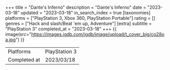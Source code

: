 +++
title = "Dante's Inferno"
description = "Dante's Inferno"
date = "2023-03-18"
updated = "2023-03-18"
in_search_index = true
[taxonomies]
platforms = ["PlayStation 3, Xbox 360, PlayStation Portable"]
rating = []
genres = ["Hack and slash/Beat 'em up, Adventure"]
[extra]
subtitle = "PlayStation 3"
completed_at = "2023-03-18"
+++
{{ image(src="https://images.igdb.com/igdb/image/upload/t_cover_big/co28oa.jpg") }}

|              |            |
| ------------ | ---------- |
| Platforms    | PlayStation 3 |
| Completed at | 2023/03/18 |

